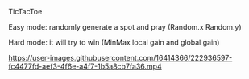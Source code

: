TicTacToe

Easy mode: randomly generate a spot and pray (Random.x Random.y)

Hard mode: it will try to win (MinMax local gain and global gain)



https://user-images.githubusercontent.com/16414366/222936597-fc4477fd-aef3-4f6e-a4f7-1b5a8cb7fa36.mp4
